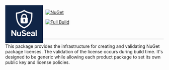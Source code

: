 <img align="left" src="logo.png" width="120" height="120">

&nbsp; [![NuGet](https://img.shields.io/nuget/v/NuSeal.svg)](https://www.nuget.org/packages/NuSeal)

&nbsp; [![Full Build](https://github.com/fiseni/NuSeal/actions/workflows/build.yml/badge.svg)](https://github.com/fiseni/NuSeal/actions/workflows/build.yml)

&nbsp; 

---
This package provides the infrastructure for creating and validating NuGet package licenses. The validation of the license occurs during build time. It's designed to be generic while allowing each product package to set its own public key and license policies.

